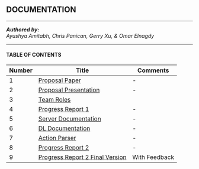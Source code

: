 ## DOCUMENTATION
----
*__Authored by:__*  
_Ayushya Amitabh, Chris Panican, Gerry Xu, & Omar Elnagdy_  

----

#### TABLE OF CONTENTS

| Number | Title                                              | Comments |
|--------|----------------------------------------------------|----------|
| 1      | [Proposal Paper](Proposal_Paper.pdf)               | -        |  
| 2      | [Proposal Presentation](Proposal_Presentation.pdf) | -        |  
| 3      | [Team Roles](TEAM_ROLES.MD)                        |          |  
| 4      | [Progress Report 1](Progress%20Report%201.pdf)     | -        |  
| 5      | [Server Documentation](../server/README.MD)        | -        |  
| 6      | [DL Documentation](../ml/README.md)                | -        |  
| 7      | [Action Parser](../ml/ACTION_PARSER.MD)            | -        |  
| 8      | [Progress Report 2](Progress%20Report%202.pdf)     | -        |  
| 9      | [Progress Report 2 Final Version](Progress%20Report%202%20Final%20Version_Comments.pdf)| With Feedback |